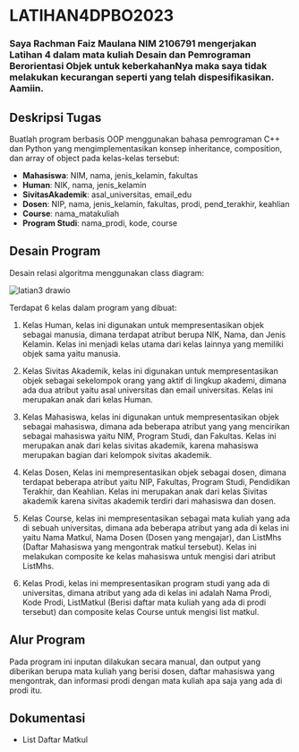 # LATIHAN4DPBO2023
### Saya Rachman Faiz Maulana NIM 2106791 mengerjakan Latihan 4 dalam mata kuliah Desain dan Pemrograman Berorientasi Objek untuk keberkahanNya maka saya tidak melakukan kecurangan seperti yang telah dispesifikasikan. Aamiin.

## Deskripsi Tugas
Buatlah program berbasis OOP menggunakan bahasa pemrograman C++ dan Python  yang mengimplementasikan konsep inheritance, composition, dan array of object pada kelas-kelas tersebut:
* **Mahasiswa**: NIM, nama, jenis_kelamin, fakultas
* **Human**: NIK, nama, jenis_kelamin
* **SivitasAkademik**: asal_universitas, email_edu
* **Dosen**: NIP, nama, jenis_kelamin, fakultas, prodi, pend_terakhir, keahlian
* **Course**: nama_matakuliah
* **Program Studi**: nama_prodi, kode, course

## Desain Program

Desain relasi algoritma menggunakan class diagram:

![latian3 drawio](https://user-images.githubusercontent.com/100756074/222103661-a30c9885-a560-4035-8e47-3fd73bde6caa.png)

Terdapat 6 kelas dalam program yang dibuat:

1. Kelas Human, kelas ini digunakan untuk mempresentasikan objek sebagai manusia, dimana terdapat atribut berupa NIK, Nama, dan Jenis Kelamin. Kelas ini menjadi kelas utama dari kelas lainnya yang memiliki objek sama yaitu manusia.

2. Kelas Sivitas Akademik, kelas ini digunakan untuk mempresentasikan objek sebagai sekelompok orang yang aktif di lingkup akademi, dimana ada dua atribut yaitu asal universitas dan email universitas. Kelas ini merupakan anak dari kelas Human.

3. Kelas Mahasiswa, kelas ini digunakan untuk mempresentasikan objek sebagai mahasiswa, dimana ada beberapa atribut yang yang mencirikan sebagai mahasiswa yaitu NIM, Program Studi, dan Fakultas. Kelas ini merupakan anak dari kelas sivitas akademik, karena mahasiswa merupakan bagian dari kelompok sivitas akademik.

4. Kelas Dosen, Kelas ini mempresentasikan objek sebagai dosen, dimana terdapat beberapa atribut yaitu NIP, Fakultas, Program Studi, Pendidikan Terakhir, dan Keahlian. Kelas ini merupakan anak dari kelas Sivitas akademik karena sivitas akademik terdiri dari mahasiswa dan dosen.

5. Kelas Course, kelas ini mempresentasikan sebagai mata kuliah yang ada di sebuah universitas, dimana ada beberapa atribut yang ada di kelas ini yaitu Nama Matkul, Nama Dosen (Dosen yang mengajar), dan ListMhs (Daftar Mahasiswa yang mengontrak matkul tersebut). Kelas ini melakukan composite ke kelas mahasiswa untuk mengisi dari atribut ListMhs.

6. Kelas Prodi, kelas ini mempresentasikan program studi yang ada di universitas, dimana atribut yang ada di kelas ini adalah Nama Prodi, Kode Prodi, ListMatkul (Berisi daftar mata kuliah yang ada di prodi tersebut) dan composite kelas Course untuk mengisi list matkul.


## Alur Program

Pada program ini inputan dilakukan secara manual, dan output yang diberikan berupa mata kuliah yang berisi dosen, daftar mahasiswa yang mengontrak, dan informasi prodi dengan mata kuliah apa saja yang ada di prodi itu.

## Dokumentasi

- List Daftar Matkul


